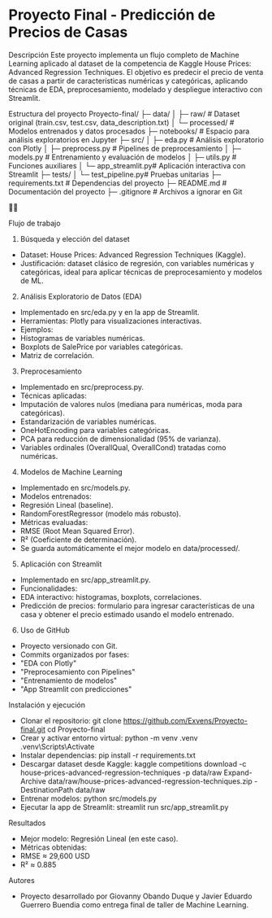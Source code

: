 
# Proyecto Final - Predicción de Precios de Casas 

Descripción
Este proyecto implementa un flujo completo de Machine Learning aplicado al dataset de la competencia de Kaggle House Prices: Advanced Regression Techniques.
El objetivo es predecir el precio de venta de casas a partir de características numéricas y categóricas, aplicando técnicas de EDA, preprocesamiento, modelado y despliegue interactivo con Streamlit.

Estructura del proyecto
Proyecto-final/
├─ data/
│  ├─ raw/            # Dataset original (train.csv, test.csv, data_description.txt)
│  └─ processed/      # Modelos entrenados y datos procesados
├─ notebooks/         # Espacio para análisis exploratorios en Jupyter
├─ src/
│  ├─ eda.py          # Análisis exploratorio con Plotly
│  ├─ preprocess.py   # Pipelines de preprocesamiento
│  ├─ models.py       # Entrenamiento y evaluación de modelos
│  ├─ utils.py        # Funciones auxiliares
│  └─ app_streamlit.py# Aplicación interactiva con Streamlit
├─ tests/
│  └─ test_pipeline.py# Pruebas unitarias
├─ requirements.txt   # Dependencias del proyecto
├─ README.md          # Documentación del proyecto
├─ .gitignore         # Archivos a ignorar en Git



Flujo de trabajo
1. Búsqueda y elección del dataset
- Dataset: House Prices: Advanced Regression Techniques (Kaggle).
- Justificación: dataset clásico de regresión, con variables numéricas y categóricas, ideal para aplicar técnicas de preprocesamiento y modelos de ML.
2. Análisis Exploratorio de Datos (EDA)
- Implementado en src/eda.py y en la app de Streamlit.
- Herramientas: Plotly para visualizaciones interactivas.
- Ejemplos:
- Histogramas de variables numéricas.
- Boxplots de SalePrice por variables categóricas.
- Matriz de correlación.
3. Preprocesamiento
- Implementado en src/preprocess.py.
- Técnicas aplicadas:
- Imputación de valores nulos (mediana para numéricas, moda para categóricas).
- Estandarización de variables numéricas.
- OneHotEncoding para variables categóricas.
- PCA para reducción de dimensionalidad (95% de varianza).
- Variables ordinales (OverallQual, OverallCond) tratadas como numéricas.
4. Modelos de Machine Learning
- Implementado en src/models.py.
- Modelos entrenados:
- Regresión Lineal (baseline).
- RandomForestRegressor (modelo más robusto).
- Métricas evaluadas:
- RMSE (Root Mean Squared Error).
- R² (Coeficiente de determinación).
- Se guarda automáticamente el mejor modelo en data/processed/.
5. Aplicación con Streamlit
- Implementado en src/app_streamlit.py.
- Funcionalidades:
- EDA interactivo: histogramas, boxplots, correlaciones.
- Predicción de precios: formulario para ingresar características de una casa y obtener el precio estimado usando el modelo entrenado.
6. Uso de GitHub
- Proyecto versionado con Git.
- Commits organizados por fases:
- "EDA con Plotly"
- "Preprocesamiento con Pipelines"
- "Entrenamiento de modelos"
- "App Streamlit con predicciones"

Instalación y ejecución
- Clonar el repositorio:
git clone <https://github.com/Exvens/Proyecto-final.git>
cd Proyecto-final
- Crear y activar entorno virtual:
python -m venv .venv
.venv\Scripts\Activate
- Instalar dependencias:
pip install -r requirements.txt
- Descargar dataset desde Kaggle:
kaggle competitions download -c house-prices-advanced-regression-techniques -p data/raw
Expand-Archive data/raw/house-prices-advanced-regression-techniques.zip -DestinationPath data/raw
- Entrenar modelos:
python src/models.py
- Ejecutar la app de Streamlit:
streamlit run src/app_streamlit.py

Resultados
- Mejor modelo: Regresión Lineal (en este caso).
- Métricas obtenidas:
- RMSE ≈ 29,600 USD
- R² ≈ 0.885

Autores
- Proyecto desarrollado por Giovanny Obando Duque y Javier Eduardo Guerrero Buendia como entrega final de taller de Machine Learning.

